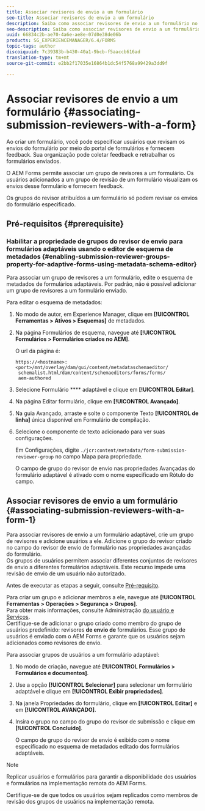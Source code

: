```yaml
---
title: Associar revisores de envio a um formulário
seo-title: Associar revisores de envio a um formulário
description: Saiba como associar revisores de envio a um formulário no AEM Forms. Os revisores associados analisam um formulário enviado por meio do portal de formulários.
seo-description: Saiba como associar revisores de envio a um formulário no AEM Forms. Os revisores associados analisam um formulário enviado por meio do portal de formulários.
uuid: 66834c2b-ae70-4a6e-ae8e-07d0e38de06b
products: SG_EXPERIENCEMANAGER/6.4/FORMS
topic-tags: author
discoiquuid: 7c39383b-b430-40a1-9bcb-f5aaccb616ad
translation-type: tm+mt
source-git-commit: e2bb2f17035e16864b1dc54f5768a99429a3dd9f

---
```



# Associar revisores de envio a um formulário {#associating-submission-reviewers-with-a-form}

Ao criar um formulário, você pode especificar usuários que revisam os envios do formulário por meio do portal de formulários e fornecem feedback. Sua organização pode coletar feedback e retrabalhar os formulários enviados.

O AEM Forms permite associar um grupo de revisores a um formulário. Os usuários adicionados a um grupo de revisão de um formulário visualizam os envios desse formulário e fornecem feedback.

Os grupos do revisor atribuídos a um formulário só podem revisar os envios do formulário especificado.

## Pré-requisitos {#prerequisite}

### Habilitar a propriedade de grupos do revisor de envio para formulários adaptáveis usando o editor de esquema de metadados {#enabling-submission-reviewer-groups-property-for-adaptive-forms-using-metadata-schema-editor}

Para associar um grupo de revisores a um formulário, edite o esquema de metadados de formulários adaptáveis. Por padrão, não é possível adicionar um grupo de revisores a um formulário enviado.

Para editar o esquema de metadados:

1. No modo de autor, em Experience Manager, clique em **[!UICONTROL Ferramentas > Ativos > Esquemas]** de metadados.
1. Na página Formulários de esquema, navegue até **[!UICONTROL Formulários > Formulários criados no AEM]**.

   O url da página é:

   ```
   https://<hostname>:<port>/mnt/overlay/dam/gui/content/metadataschemaeditor/
    schemalist.html/dam/content/schemaeditors/forms/forms/
    aem-authored
   ```

1. Selecione Formulário **** adaptável e clique em **[!UICONTROL Editar]**.
1. Na página Editar formulário, clique em **[!UICONTROL Avançado]**.
1. Na guia Avançado, arraste e solte o componente Texto **[!UICONTROL de linha]** única disponível em Formulário de compilação.
1. Selecione o componente de texto adicionado para ver suas configurações.

   Em Configurações, digite `./jcr:content/metadata/form-submission-reviewer-group` no campo Mapa para propriedade.

   O campo de grupo do revisor de envio nas propriedades Avançadas do formulário adaptável é ativado com o nome especificado em Rótulo do campo.

## Associar revisores de envio a um formulário {#associating-submission-reviewers-with-a-form-1}

Para associar revisores de envio a um formulário adaptável, crie um grupo de revisores e adicione usuários a ele. Adicione o grupo do revisor criado no campo do revisor de envio de formulário nas propriedades avançadas do formulário.\
Os grupos de usuários permitem associar diferentes conjuntos de revisores de envio a diferentes formulários adaptáveis. Este recurso impede uma revisão de envio de um usuário não autorizado.

Antes de executar as etapas a seguir, consulte [Pré-requisito](/help/forms/using/adding-reviewers-form.md#prerequisite).

Para criar um grupo e adicionar membros a ele, navegue até **[!UICONTROL Ferramentas > Operações > Segurança > Grupos]**.\
Para obter mais informações, consulte Administração [do usuário e Serviços](/help/sites-administering/security.md).\
Certifique-se de adicionar o grupo criado como membro do grupo de usuários predefinido: revisores **de envio de** formulários. Esse grupo de usuários é enviado com o AEM Forms e garante que os usuários sejam adicionados como revisores de envio.

Para associar grupos de usuários a um formulário adaptável:

1. No modo de criação, navegue até **[!UICONTROL Formulários > Formulários e documentos]**.
1. Use a opção **[!UICONTROL Selecionar]** para selecionar um formulário adaptável e clique em **[!UICONTROL Exibir propriedades]**.
1. Na janela Propriedades do formulário, clique em **[!UICONTROL Editar]** e em **[!UICONTROL AVANÇADO]**.
1. Insira o grupo no campo do grupo do revisor de submissão e clique em **[!UICONTROL Concluído]**.

   O campo de grupo do revisor de envio é exibido com o nome especificado no esquema de metadados editado dos formulários adaptáveis.

>[!NOTE]
>
>Replicar usuários e formulários para garantir a disponibilidade dos usuários e formulários na implementação remota do AEM Forms.
>
>Certifique-se de que todos os usuários sejam replicados como membros de revisão dos grupos de usuários na implementação remota.

